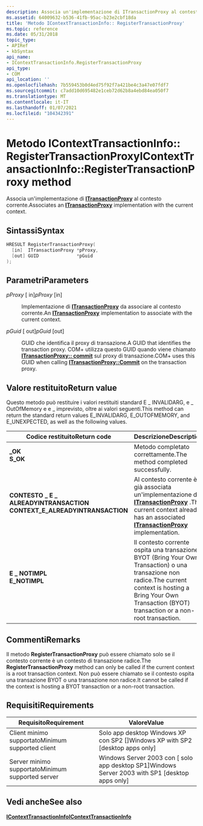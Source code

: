 ```yaml
---
description: Associa un'implementazione di ITransactionProxy al contesto corrente.
ms.assetid: 64009632-b536-41fb-95ac-b23e2cbf18da
title: 'Metodo IContextTransactionInfo:: RegisterTransactionProxy'
ms.topic: reference
ms.date: 05/31/2018
topic_type:
- APIRef
- kbSyntax
api_name:
- IContextTransactionInfo.RegisterTransactionProxy
api_type:
- COM
api_location: ''
ms.openlocfilehash: 7b559453b0d4ed75f92f7a421be4c3a47e07fdf7
ms.sourcegitcommit: c7add10d695482e1ceb72d62b8a4ebd84ea050f7
ms.translationtype: MT
ms.contentlocale: it-IT
ms.lasthandoff: 01/07/2021
ms.locfileid: "104342391"
---
```

# <a name="icontexttransactioninforegistertransactionproxy-method"></a><span data-ttu-id="c8240-103">Metodo IContextTransactionInfo:: RegisterTransactionProxy</span><span class="sxs-lookup"><span data-stu-id="c8240-103">IContextTransactionInfo::RegisterTransactionProxy method</span></span>

<span data-ttu-id="c8240-104">Associa un'implementazione di [**ITransactionProxy**](/windows/desktop/api/ComSvcs/nn-comsvcs-itransactionproxy) al contesto corrente.</span><span class="sxs-lookup"><span data-stu-id="c8240-104">Associates an [**ITransactionProxy**](/windows/desktop/api/ComSvcs/nn-comsvcs-itransactionproxy) implementation with the current context.</span></span>

## <a name="syntax"></a><span data-ttu-id="c8240-105">Sintassi</span><span class="sxs-lookup"><span data-stu-id="c8240-105">Syntax</span></span>


```C++
HRESULT RegisterTransactionProxy(
  [in]  ITransactionProxy *pProxy,
  [out] GUID              *pGuid
);
```



## <a name="parameters"></a><span data-ttu-id="c8240-106">Parametri</span><span class="sxs-lookup"><span data-stu-id="c8240-106">Parameters</span></span>

<dl> <dt>

<span data-ttu-id="c8240-107">*pProxy* \[ in\]</span><span class="sxs-lookup"><span data-stu-id="c8240-107">*pProxy* \[in\]</span></span>
</dt> <dd>

<span data-ttu-id="c8240-108">Implementazione di [**ITransactionProxy**](/windows/desktop/api/ComSvcs/nn-comsvcs-itransactionproxy) da associare al contesto corrente.</span><span class="sxs-lookup"><span data-stu-id="c8240-108">An [**ITransactionProxy**](/windows/desktop/api/ComSvcs/nn-comsvcs-itransactionproxy) implementation to associate with the current context.</span></span>

</dd> <dt>

<span data-ttu-id="c8240-109">*pGuid* \[ out\]</span><span class="sxs-lookup"><span data-stu-id="c8240-109">*pGuid* \[out\]</span></span>
</dt> <dd>

<span data-ttu-id="c8240-110">GUID che identifica il proxy di transazione.</span><span class="sxs-lookup"><span data-stu-id="c8240-110">A GUID that identifies the transaction proxy.</span></span> <span data-ttu-id="c8240-111">COM+ utilizza questo GUID quando viene chiamato [**ITransactionProxy:: commit**](/windows/desktop/api/ComSvcs/nf-comsvcs-itransactionproxy-commit) sul proxy di transazione.</span><span class="sxs-lookup"><span data-stu-id="c8240-111">COM+ uses this GUID when calling [**ITransactionProxy::Commit**](/windows/desktop/api/ComSvcs/nf-comsvcs-itransactionproxy-commit) on the transaction proxy.</span></span>

</dd> </dl>

## <a name="return-value"></a><span data-ttu-id="c8240-112">Valore restituito</span><span class="sxs-lookup"><span data-stu-id="c8240-112">Return value</span></span>

<span data-ttu-id="c8240-113">Questo metodo può restituire i valori restituiti standard E \_ INVALIDARG, e \_ OutOfMemory e e \_ imprevisto, oltre ai valori seguenti.</span><span class="sxs-lookup"><span data-stu-id="c8240-113">This method can return the standard return values E\_INVALIDARG, E\_OUTOFMEMORY, and E\_UNEXPECTED, as well as the following values.</span></span>



| <span data-ttu-id="c8240-114">Codice restituito</span><span class="sxs-lookup"><span data-stu-id="c8240-114">Return code</span></span>                                                                                                     | <span data-ttu-id="c8240-115">Descrizione</span><span class="sxs-lookup"><span data-stu-id="c8240-115">Description</span></span>                                                                                                             |
|-----------------------------------------------------------------------------------------------------------------|-------------------------------------------------------------------------------------------------------------------------|
| <dl> <span data-ttu-id="c8240-116"><dt>**\_OK**</dt></span><span class="sxs-lookup"><span data-stu-id="c8240-116"><dt>**S\_OK**</dt></span></span> </dl>                            | <span data-ttu-id="c8240-117">Metodo completato correttamente.</span><span class="sxs-lookup"><span data-stu-id="c8240-117">The method completed successfully.</span></span><br/>                                                                           |
| <dl> <span data-ttu-id="c8240-118"><dt>**CONTESTO \_ E \_ ALREADYINTRANSACTION**</dt></span><span class="sxs-lookup"><span data-stu-id="c8240-118"><dt>**CONTEXT\_E\_ALREADYINTRANSACTION**</dt></span></span> </dl> | <span data-ttu-id="c8240-119">Al contesto corrente è già associata un'implementazione di [**ITransactionProxy**](/windows/desktop/api/ComSvcs/nn-comsvcs-itransactionproxy) .</span><span class="sxs-lookup"><span data-stu-id="c8240-119">The current context already has an associated [**ITransactionProxy**](/windows/desktop/api/ComSvcs/nn-comsvcs-itransactionproxy) implementation.</span></span><br/> |
| <dl> <span data-ttu-id="c8240-120"><dt>**E \_ NOTIMPL**</dt></span><span class="sxs-lookup"><span data-stu-id="c8240-120"><dt>**E\_NOTIMPL**</dt></span></span> </dl>                       | <span data-ttu-id="c8240-121">Il contesto corrente ospita una transazione BYOT (Bring Your Own Transaction) o una transazione non radice.</span><span class="sxs-lookup"><span data-stu-id="c8240-121">The current context is hosting a Bring Your Own Transaction (BYOT) transaction or a non-root transaction.</span></span><br/>    |



 

## <a name="remarks"></a><span data-ttu-id="c8240-122">Commenti</span><span class="sxs-lookup"><span data-stu-id="c8240-122">Remarks</span></span>

<span data-ttu-id="c8240-123">Il metodo **RegisterTransactionProxy** può essere chiamato solo se il contesto corrente è un contesto di transazione radice.</span><span class="sxs-lookup"><span data-stu-id="c8240-123">The **RegisterTransactionProxy** method can only be called if the current context is a root transaction context.</span></span> <span data-ttu-id="c8240-124">Non può essere chiamato se il contesto ospita una transazione BYOT o una transazione non radice.</span><span class="sxs-lookup"><span data-stu-id="c8240-124">It cannot be called if the context is hosting a BYOT transaction or a non-root transaction.</span></span>

## <a name="requirements"></a><span data-ttu-id="c8240-125">Requisiti</span><span class="sxs-lookup"><span data-stu-id="c8240-125">Requirements</span></span>



| <span data-ttu-id="c8240-126">Requisito</span><span class="sxs-lookup"><span data-stu-id="c8240-126">Requirement</span></span> | <span data-ttu-id="c8240-127">Valore</span><span class="sxs-lookup"><span data-stu-id="c8240-127">Value</span></span> |
|-------------------------------------|---------------------------------------------------------------|
| <span data-ttu-id="c8240-128">Client minimo supportato</span><span class="sxs-lookup"><span data-stu-id="c8240-128">Minimum supported client</span></span><br/> | <span data-ttu-id="c8240-129">Solo app desktop Windows XP con SP2 \[\]</span><span class="sxs-lookup"><span data-stu-id="c8240-129">Windows XP with SP2 \[desktop apps only\]</span></span><br/>          |
| <span data-ttu-id="c8240-130">Server minimo supportato</span><span class="sxs-lookup"><span data-stu-id="c8240-130">Minimum supported server</span></span><br/> | <span data-ttu-id="c8240-131">Windows Server 2003 con \[ solo app desktop SP1\]</span><span class="sxs-lookup"><span data-stu-id="c8240-131">Windows Server 2003 with SP1 \[desktop apps only\]</span></span><br/> |



## <a name="see-also"></a><span data-ttu-id="c8240-132">Vedi anche</span><span class="sxs-lookup"><span data-stu-id="c8240-132">See also</span></span>

<dl> <dt>

[<span data-ttu-id="c8240-133">**IContextTransactionInfo**</span><span class="sxs-lookup"><span data-stu-id="c8240-133">**IContextTransactionInfo**</span></span>](icontexttransactioninfo.md)
</dt> </dl>

 

 




